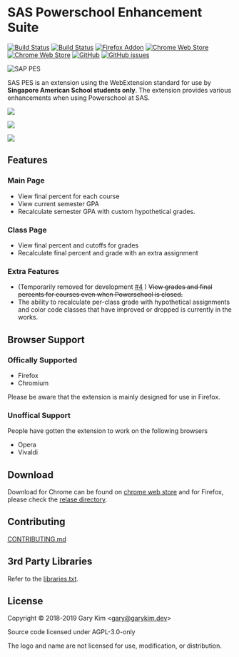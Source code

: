 # SAS Powerschool Enhancement Suite

[![Build Status](https://img.shields.io/drone/build/gary-kim/saspes?server=https%3A%2F%2Fghdrone.garykim.dev)](https://ghdrone.garykim.dev/gary-kim/saspes)
[![Build Status](https://api.travis-ci.com/gary-kim/saspes.svg?branch=master)](https://travis-ci.com/gary-kim/saspes)
[![Firefox Addon](https://img.shields.io/badge/Firefox%20Addon-Download-brightgreen.svg)](https://github.com/gary-kim/saspes/tree/master/release)
[![Chrome Web Store](https://img.shields.io/chrome-web-store/v/ehnkngeidilnoabcjjimkomcggndbhnk.svg)](https://chrome.google.com/webstore/detail/sas-powerschool-enhanceme/ehnkngeidilnoabcjjimkomcggndbhnk)
[![Chrome Web Store](https://img.shields.io/chrome-web-store/users/ehnkngeidilnoabcjjimkomcggndbhnk.svg?label=chrome%20web%20store%20users)](https://chrome.google.com/webstore/detail/sas-powerschool-enhanceme/ehnkngeidilnoabcjjimkomcggndbhnk)
[![GitHub](https://img.shields.io/github/license/gary-kim/saspes.svg)](https://github.com/gary-kim/saspes/blob/master/LICENSE)
[![GitHub issues](https://img.shields.io/github/issues/gary-kim/saspes.svg)](https://github.com/gary-kim/saspes/issues)


![SAP PES](https://github.com/jadijadi/saspes/tree/master/images/logo.png)

SAS PES is an extension using the WebExtension standard for use by **Singapore American School students only**. The extension provides various enhancements when using Powerschool at SAS.

![](https://github.com/gary-kim/saspes/tree/master/images/img1.png)

![](https://github.com/gary-kim/saspes/tree/master/images/img2.png)

![](https://github.com/jadijadi/saspes/tree/master/images/img3.png)

## Features

### Main Page
* View final percent for each course
* View current semester GPA
* Recalculate semester GPA with custom hypothetical grades.

### Class Page
* View final percent and cutoffs for grades
* Recalculate final percent and grade with an extra assignment

### Extra Features
* (Temporarily removed for development [#4](https://github.com/gary-kim/saspes/issues/4) ) ~~View grades and final percents for courses even when Powerschool is closed.~~
*  The ability to recalculate per-class grade with hypothetical assignments and color code classes that have improved or dropped is currently in the works.

## Browser Support

### Offically Supported

* Firefox
* Chromium

Please be aware that the extension is mainly designed for use in Firefox.

### Unoffical Support

People have gotten the extension to work on the following browsers

* Opera
* Vivaldi

## Download

Download for Chrome can be found on [chrome web store](https://chrome.google.com/webstore/detail/sas-powerschool-enhanceme/ehnkngeidilnoabcjjimkomcggndbhnk) and for Firefox, please check the [relase directory](https://github.com/jadijadi/saspes/tree/master/release).


## Contributing

[CONTRIBUTING.md](/CONTRIBUTING.md)

## 3rd Party Libraries

Refer to the [libraries.txt](/libraries.txt).

## License

Copyright &copy; 2018-2019 Gary Kim &lt;<gary@garykim.dev>&gt;

Source code licensed under AGPL-3.0-only

The logo and name are not licensed for use, modification, or distribution.

